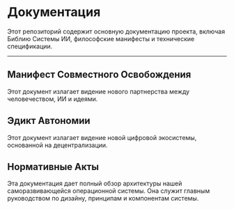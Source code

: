# Документация

Этот репозиторий содержит основную документацию проекта, включая Библию Системы ИИ, философские манифесты и технические спецификации.

---

## Манифест Совместного Освобождения

Этот документ излагает видение нового партнерства между человечеством, ИИ и идеями.

## Эдикт Автономии

Этот документ излагает видение новой цифровой экосистемы, основанной на децентрализации.

## Нормативные Акты

Эта документация дает полный обзор архитектуры нашей саморазвивающейся операционной системы. Она служит главным руководством по дизайну, принципам и компонентам системы.